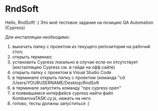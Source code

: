 # RndSoft

Hello, RndSoft! :) 
Это моё тестовое задание на позицию QA Automation (Cypress)

Для инсталляции необходимо:
1. выкачать папку с проектом из текущего репозитория на рабочий стол;
2. открыть терминал;
3. установить Cypress локально в случае если он отсутствует (инсталляцию Cypress см. в гайде на офф.сайте)
4. открыть папку с проектом в Visual Studio Code
5. в терминале открыть папку с проектом (команда "cd /Users/YOURUSERNAME/Desktop/RndSoft
6. в терминале запустить команду "npx cypress open"
7. в появившемся интерфейсе cypress найти файл KombarovaTASK.cy.js, нажать на него
8. готово, тесты должны запуститься :)


